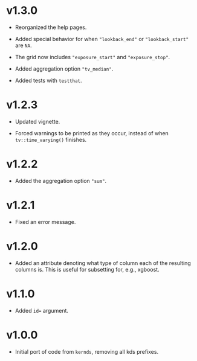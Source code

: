 # v1.3.0

- Reorganized the help pages.

- Added special behavior for when `"lookback_end"` or `"lookback_start"` are `NA`.

- The grid now includes `"exposure_start"` and `"exposure_stop"`.

- Added aggregation option `"tv_median"`.

- Added tests with `testthat`.

# v1.2.3

- Updated vignette.

- Forced warnings to be printed as they occur, instead of when `tv::time_varying()` finishes.

# v1.2.2

- Added the aggregation option `"sum"`.

# v1.2.1

- Fixed an error message.

# v1.2.0

- Added an attribute denoting what type of column each of the resulting columns is. This is useful for subsetting for, e.g., xgboost.

# v1.1.0

- Added `id=` argument.

# v1.0.0

- Initial port of code from `kernds`, removing all kds prefixes.
